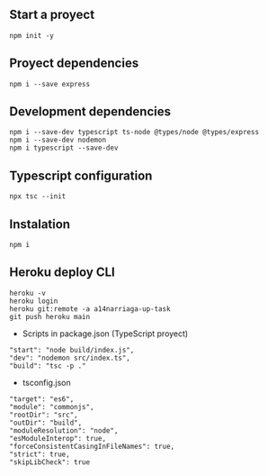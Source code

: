 ## Start a proyect
```
npm init -y
```

## Proyect dependencies
```
npm i --save express
```

## Development dependencies
```
npm i --save-dev typescript ts-node @types/node @types/express
npm i --save-dev nodemon
npm i typescript --save-dev
```

## Typescript configuration
```
npx tsc --init
```

## Instalation
```
npm i
```

## Heroku deploy CLI
```
heroku -v
heroku login
heroku git:remote -a a14narriaga-up-task
git push heroku main
```
- Scripts in package.json (TypeScript proyect)
```
"start": "node build/index.js",
"dev": "nodemon src/index.ts",
"build": "tsc -p ."
```
- tsconfig.json
```
"target": "es6",
"module": "commonjs",
"rootDir": "src",
"outDir": "build",
"moduleResolution": "node",
"esModuleInterop": true,
"forceConsistentCasingInFileNames": true,
"strict": true,
"skipLibCheck": true
```